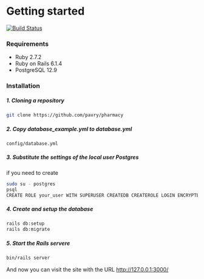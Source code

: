 # Getting started

[![Build Status](https://travis-ci.org/joemccann/dillinger.svg?branch=master)](https://travis-ci.org/joemccann/dillinger)

### Requirements

- Ruby 2.7.2
- Ruby on Rails 6.1.4
- PostgreSQL 12.9

### Installation

##### 1. Cloning a repository
```bash
git clone https://github.com/pavry/pharmacy
```
##### 2. *Сopy database_example.yml* to *database.yml*
```bash
config/database.yml
```
##### 3. Substitute the settings of the local user Postgres
if you need to create
```bash
sudo su - postgres
psql
CREATE ROLE your_user WITH SUPERUSER CREATEDB CREATEROLE LOGIN ENCRYPTED PASSWORD 'your_password';
```

##### 4. Create and setup the database
```bash
rails db:setup
rails db:migrate
```
##### 5. Start the Rails servere

```bash
bin/rails server
```
And now you can visit the site with the URL http://127.0.0.1:3000/

